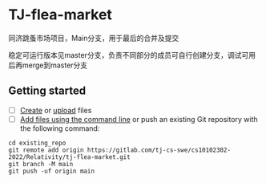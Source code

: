 # TJ-flea-market

同济跳蚤市场项目，Main分支，用于最后的合并及提交

稳定可运行版本见master分支，负责不同部分的成员可自行创建分支，调试可用后再merge到master分支

## Getting started


- [ ] [Create](https://docs.gitlab.com/ee/user/project/repository/web_editor.html#create-a-file) or [upload](https://docs.gitlab.com/ee/user/project/repository/web_editor.html#upload-a-file) files
- [ ] [Add files using the command line](https://docs.gitlab.com/ee/gitlab-basics/add-file.html#add-a-file-using-the-command-line) or push an existing Git repository with the following command:

```
cd existing_repo
git remote add origin https://gitlab.com/tj-cs-swe/cs10102302-2022/Relativity/tj-flea-market.git
git branch -M main
git push -uf origin main
```
